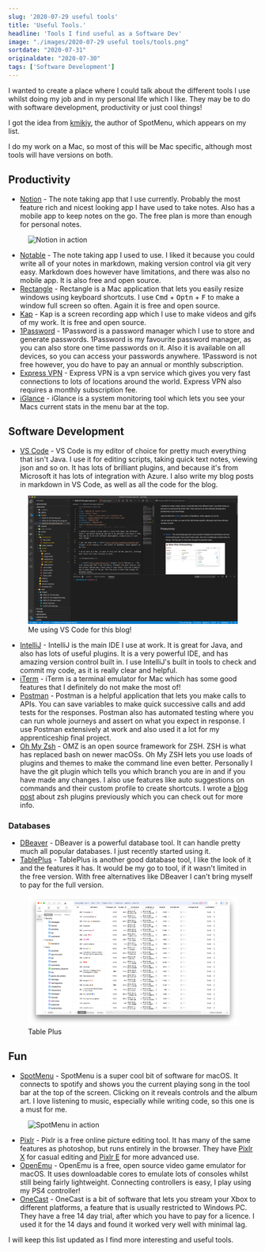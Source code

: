 ```yaml
---
slug: '2020-07-29 useful tools'
title: 'Useful Tools.'
headline: 'Tools I find useful as a Software Dev'
image: "./images/2020-07-29 useful tools/tools.png"
sortdate: "2020-07-31"
originaldate: "2020-07-30"
tags: ['Software Development']
---
```


I wanted to create a place where I could talk about the different tools I use whilst doing my job and in my personal life which I like. They may be to do with software development, productivity or just cool things!

I got the idea from <a href="https://github.com/kmikiy/awesome-mac" target="_blank">kmikiy</a>, the author of SpotMenu, which appears on my list.

I do my work on a Mac, so most of this will be Mac specific, although most tools will have versions on both.

<h2>Productivity</h2>

- <a href="https://www.notion.so/" target="_blank">Notion</a> - The note taking app that I use currently. Probably the most feature rich and nicest looking app I have used to take notes. Also has a mobile app to keep notes on the go. The free plan is more than enough for personal notes.

<div id="imageDiv">
    <figure>
        <img src="https://joshlearningtocode.files.wordpress.com/2020/07/notion.gif" alt="Notion in action">
    </figure>
</div>

- <a href="https://notable.app/" target="_blank">Notable</a> - The note taking app I used to use. I liked it because you could write all of your notes in markdown, making version control via git very easy. Markdown does however have limitations, and there was also no mobile app. It is also free and open source.
- <a href="https://github.com/rxhanson/Rectangle" target="_blank">Rectangle</a> - Rectangle is a Mac application that lets you easily resize windows using keyboard shortcuts. I use <kbd>Cmd</kbd> + <kbd>Optn</kbd> + <kbd>F</kbd> to make a window full screen so often. Again it is free and open source.
- <a href="https://getkap.co/" target="_blank">Kap</a> - Kap is a screen recording app which I use to make videos and gifs of my work. It is free and open source.
- <a href="https://1password.com/" target="_blank">1Password</a> - 1Password is a password manager which I use to store and generate passwords. 1Password is my favourite password manager, as you can also store one time passwords on it. Also it is available on all devices, so you can access your passwords anywhere. 1Password is not free however, you do have to pay an annual or monthly subscription.
- <a href="https://www.expressvpn.com/" target="_blank">Express VPN</a> - Express VPN is a vpn service which gives you very fast connections to lots of locations around the world. Express VPN also requires a monthly subscription fee.
- <a href="https://github.com/iglance/iGlance" target="_blank">iGlance</a> - iGlance is a system monitoring tool which lets you see your Macs current stats in the menu bar at the top. 

<h2>Software Development</h2>

- <a href="https://code.visualstudio.com/" target="_blank">VS Code</a> - VS Code is my editor of choice for pretty much everything that isn't Java. I use it for editing scripts, taking quick text notes, viewing json and so on. It has lots of brilliant plugins, and because it's from Microsoft it has lots of integration with Azure. I also write my blog posts in markdown in VS Code, as well as all the code for the blog.

<div id="imageDiv">
    <figure>
        <img src="./images/2020-07-29 useful tools/vscode.png" alt="Me Using VS Code">
        <figcaption>Me using VS Code for this blog!</figcaption>
    </figure>
</div>

- <a href="https://www.jetbrains.com/idea/" target="_target">IntelliJ</a> - IntelliJ is the main IDE I use at work. It is great for Java, and also has lots of useful plugins. It is a very powerful IDE, and has amazing version control built in. I use IntelliJ's built in tools to check and commit my code, as it is really clear and helpful.
- <a href="https://www.iterm2.com/" target="_blank">iTerm</a> - iTerm is a terminal emulator for Mac which has some good features that I definitely do not make the most of!
- <a href="https://www.postman.com/" target="_blank">Postman</a> - Postman is a helpful application that lets you make calls to APIs. You can save variables to make quick successive calls and add tests for the responses. Postman also has automated testing where you can run whole journeys and assert on what you expect in response. I use Postman extensively at work and also used it a lot for my apprenticeship final project.
- <a href="https://github.com/ohmyzsh/ohmyzsh" target="_blank">Oh My Zsh</a> - OMZ is an open source framework for ZSH. ZSH is what has replaced bash on newer macOSs.  Oh My ZSH lets you use loads of plugins and themes to make the command line even better. Personally I have the git plugin which tells you which branch you are in and if you have made any changes. I also use features like auto suggestions on commands and their custom profile to create shortcuts. I wrote a <a href="https://joshlearningto.code.blog/2020/01/21/zsh-plugins/" target="_blank">blog post</a> about zsh plugins previously which you can check out for more info.

<h3>Databases</h3>

- <a href="https://dbeaver.io/" target="_blank">DBeaver</a> - DBeaver is a powerful database tool. It can handle pretty much all popular databases. I just recently started using it.
- <a href="https://tableplus.com/" target="_blank">TablePlus</a> - TablePlus is another good database tool, I like the look of it and the features it has. It would be my go to tool, if it wasn't limited in the free version. With free alternatives like DBeaver I can't bring myself to pay for the full version.

<div id="imageDiv">
    <figure>
        <img src="./images/2020-07-29 useful tools/tableplus.png" alt="Table Plus">
        <figcaption>Table Plus</figcaption>
    </figure>
</div>



<h2>Fun</h2>

- <a href="https://github.com/kmikiy/SpotMenu" target="_blank">SpotMenu</a> - SpotMenu is a super cool bit of software for macOS. It connects to spotify and shows you the current playing song in the tool bar at the top of the screen. Clicking on it reveals controls and the album art. I love listening to music, especially while writing code, so this one is a must for me. 

<div id="imageDiv">
    <figure>
        <img src="https://joshlearningtocode.files.wordpress.com/2020/07/spotmenu-1.gif" alt="SpotMenu in action">
    </figure>
</div>

- <a href="https://pixlr.com/" target="_blank">Pixlr</a> - Pixlr is a free online picture editing tool. It has many of the same features as photoshop, but runs entirely in the browser. They have <a href="https://pixlr.com/x/" target="_blank">Pixlr X</a> for casual editing and <a href="https://pixlr.com/e/" target="_blank">Pixlr E</a> for more advanced use.
- <a href="https://openemu.org/" target="_blank">OpenEmu</a> - OpenEmu is a free, open source video game emulator for macOS. It uses downloadable cores to emulate lots of consoles whilst still being fairly lightweight. Connecting controllers is easy, I play using my PS4 controller!
- <a href="https://onecast.me" target="_blank">OneCast</a> - OneCast is a bit of software that lets you stream your Xbox to different platforms, a feature that is usually restricted to Windows PC. They have a free 14 day trial, after which you have to pay for a licence. I used it for the 14 days and found it worked very well with minimal lag.

I will keep this list updated as I find more interesting and useful tools.